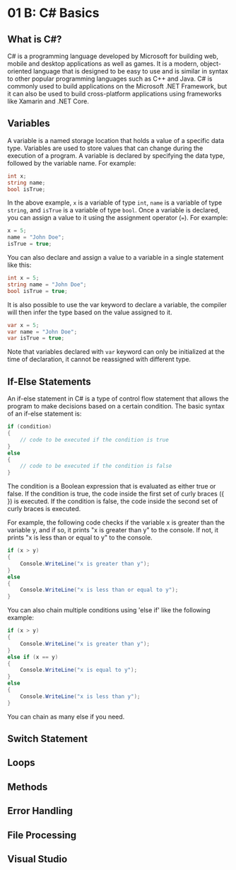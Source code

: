 # 01 B: C# Basics

## What is C#?

C# is a programming language developed by Microsoft for building web, mobile and desktop applications as well as games. It is a modern, object-oriented language that is designed to be easy to use and is similar in syntax to other popular programming languages such as C++ and Java. C# is commonly used to build applications on the Microsoft .NET Framework, but it can also be used to build cross-platform applications using frameworks like Xamarin and .NET Core.

## Variables

A variable is a named storage location that holds a value of a specific data type. Variables are used to store values that can change during the execution of a program. A variable is declared by specifying the data type, followed by the variable name. For example:

```cs
int x;
string name;
bool isTrue;
```

In the above example, `x` is a variable of type `int`, `name` is a variable of type `string`, and `isTrue` is a variable of type `bool`. Once a variable is declared, you can assign a value to it using the assignment operator (`=`). For example:

```cs
x = 5;
name = "John Doe";
isTrue = true;
```

You can also declare and assign a value to a variable in a single statement like this:

```cs
int x = 5;
string name = "John Doe";
bool isTrue = true;
```

It is also possible to use the var keyword to declare a variable, the compiler will then infer the type based on the value assigned to it.

```cs
var x = 5;
var name = "John Doe";
var isTrue = true;
```

Note that variables declared with `var` keyword can only be initialized at the time of declaration, it cannot be reassigned with different type.

## If-Else Statements

An if-else statement in C# is a type of control flow statement that allows the program to make decisions based on a certain condition. The basic syntax of an if-else statement is:

```cs
if (condition)
{
    // code to be executed if the condition is true
}
else
{
    // code to be executed if the condition is false
}
```

The condition is a Boolean expression that is evaluated as either true or false. If the condition is true, the code inside the first set of curly braces ({ }) is executed. If the condition is false, the code inside the second set of curly braces is executed.

For example, the following code checks if the variable x is greater than the variable y, and if so, it prints "x is greater than y" to the console. If not, it prints "x is less than or equal to y" to the console.

```cs
if (x > y) 
{
    Console.WriteLine("x is greater than y");
}
else
{
    Console.WriteLine("x is less than or equal to y");
}
```

You can also chain multiple conditions using 'else if' like the following example:

```cs
if (x > y) 
{
    Console.WriteLine("x is greater than y");
}
else if (x == y)
{
    Console.WriteLine("x is equal to y");
}
else
{
    Console.WriteLine("x is less than y");
}
```

You can chain as many else if you need.

## Switch Statement

## Loops

## Methods

## Error Handling

## File Processing

## Visual Studio
